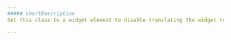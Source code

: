 ```yaml
---
##### shortDescription
Set this class to a widget element to disable translating the widget text to a local language.

---
```

